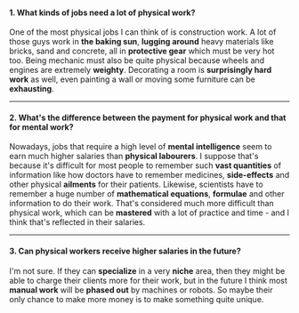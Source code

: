 #### 1. What kinds of jobs need a lot of physical work?
One of the most physical jobs I can think of is construction work. A lot of those guys work in **the baking sun**, **lugging around** heavy materials like bricks, sand and concrete, all in **protective gear** which must be very hot too. Being mechanic must also be quite physical because wheels and engines are extremely **weighty**. Decorating a room is **surprisingly hard work** as well, even painting a wall or moving some furniture can be **exhausting**.

---
#### 2. What's the difference between the payment for physical work and that for mental work?
Nowadays, jobs that require a high level of **mental intelligence** seem to earn much higher salaries than **physical labourers**. I suppose that's because it's difficult for most people to remember such **vast quantities** of information like how doctors have to remember medicines, **side-effects** and other physical **ailments** for their patients. Likewise, scientists have to remember a huge number of **mathematical equations**, **formulae** and other information to do their work. That's considered much more difficult than physical work, which can be **mastered** with a lot of practice and time - and I think that's reflected in their salaries.

---
#### 3. Can physical workers receive higher salaries in the future?
I'm not sure. If they can **specialize** in a very **niche** area, then they might be able to charge their clients more for their work, but in the future I think most **manual work** will be **phased out** by machines or robots. So maybe their only chance to make more money is to make something quite unique.